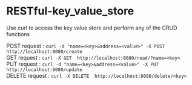 # RESTful-key_value_store

Use curl to access the key value store and perform any of the CRUD functions<br>

POST request : ```curl -d "name=<key>&address=<value>" -X POST http://localhost:8080/create```<br>
GET request : ```curl -X GET  http://localhost:8080/read/?name=<key>```<br>
PUT request : ```curl -d "name=<key>&address=<value>" -X PUT http://localhost:8080/update```<br>
DELETE request : ```curl -X DELETE  http://localhost:8080/delete/<key>```<br>

